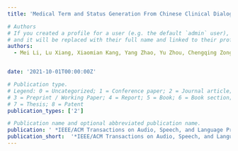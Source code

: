 ```yaml
---
title: 'Medical Term and Status Generation From Chinese Clinical Dialogue With Multi-Granularity Transformer'

# Authors
# If you created a profile for a user (e.g. the default `admin` user), write the username (folder name) here
# and it will be replaced with their full name and linked to their profile.
authors:
  - Mei Li, Lu Xiang, Xiaomian Kang, Yang Zhao, Yu Zhou, Chengqing Zong


date: '2021-10-01T00:00:00Z'

# Publication type.
# Legend: 0 = Uncategorized; 1 = Conference paper; 2 = Journal article;
# 3 = Preprint / Working Paper; 4 = Report; 5 = Book; 6 = Book section;
# 7 = Thesis; 8 = Patent
publication_types: ['2']

# Publication name and optional abbreviated publication name.
publication: ' *IEEE/ACM Transactions on Audio, Speech, and Language Processing*'
publication_short:  '*IEEE/ACM Transactions on Audio, Speech, and Language Processing*'
---
```



